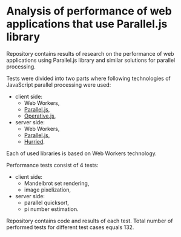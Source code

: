 # Analysis of performance of web applications that use Parallel.js library

Repository contains results of research on the performance of web applications using Parallel.js library and similar solutions for parallel processing. 

Tests were divided into two parts where following technologies of JavaScript parallel processing were used:

* client side:
  * Web Workers,
  * [Parallel.js](https://parallel.js.org/), 
  * [Operative.js](https://github.com/padolsey/operative),
* server side: 
  * Web Workers, 
  * [Parallel.js](https://parallel.js.org/), 
  * [Hurried](https://github.com/yankouskia/hurried).

Each of used libraries is based on Web Workers technology. 

Performance tests consist of 4 tests: 

* client side: 
  * Mandelbrot set rendering, 
  * image pixelization, 
* server side: 
  * parallel quicksort,
  * pi number estimation. 
  
Repository contains code and results of each test. Total number of performed tests for different test cases equals 132. 


